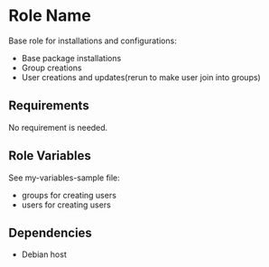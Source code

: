 Role Name
=========
Base role for installations and configurations:
- Base package installations
- Group creations
- User creations and updates(rerun to make user join into groups)

Requirements
------------
No requirement is needed.

Role Variables
--------------
See my-variables-sample file:
- groups for creating users
- users for creating users

Dependencies
------------
- Debian host